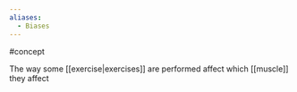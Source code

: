 ```yaml
---
aliases:
  - Biases
---
```

#concept 

The way some [[exercise|exercises]] are performed affect which [[muscle]] they affect
